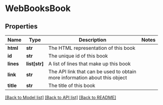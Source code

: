 # WebBooksBook

## Properties
Name | Type | Description | Notes
------------ | ------------- | ------------- | -------------
**html** | **str** | The HTML representation of this book | 
**id** | **str** | The unique id of this book | 
**lines** | **list[str]** | A list of lines that make up this book | 
**link** | **str** | The API link that can be used to obtain more information about this object | 
**title** | **str** | The title of this book | 

[[Back to Model list]](../README.md#documentation-for-models) [[Back to API list]](../README.md#documentation-for-api-endpoints) [[Back to README]](../README.md)


